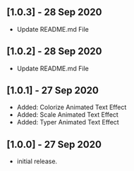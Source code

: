 ## [1.0.3] - 28 Sep 2020

* Update README.md File

## [1.0.2] - 28 Sep 2020

* Update README.md File

## [1.0.1] - 27 Sep 2020

* Added: Colorize Animated Text Effect
* Added: Scale Animated Text Effect
* Added: Typer Animated Text Effect

## [1.0.0] - 27 Sep 2020

* initial release.
